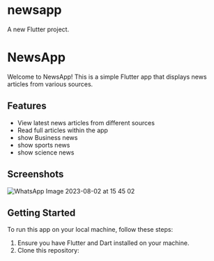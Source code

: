 # newsapp

A new Flutter project.

# NewsApp

Welcome to NewsApp! This is a simple Flutter app that displays news articles from various sources.

## Features

- View latest news articles from different sources
- Read full articles within the app
- show Business news
- show sports news
- show science news

## Screenshots

![WhatsApp Image 2023-08-02 at 15 45 02](https://github.com/safamahmoud71/newsapp/assets/93884038/504a3bc1-7c30-4e9b-91c2-af7a3ddca60e)

## Getting Started

To run this app on your local machine, follow these steps:

1. Ensure you have Flutter and Dart installed on your machine.
2. Clone this repository:
